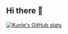 ## Hi there 👋

<!--
**eniolakunle/eniolakunle** is a ✨ _special_ ✨ repository because its `README.md` (this file) appears on your GitHub profile.

Here are some ideas to get you started:

- 🔭 I’m currently working on ...
- 🌱 I’m currently learning ...
- 👯 I’m looking to collaborate on ...
- 🤔 I’m looking for help with ...
- 💬 Ask me about ...
- 📫 How to reach me: ...
- 😄 Pronouns: ...
- ⚡ Fun fact: ...
-->

[![Kunle's GitHub stats](https://github-readme-stats.vercel.app/api?username=eniolakunle)](https://github.com/eniolakunle/github-readme-stats)
